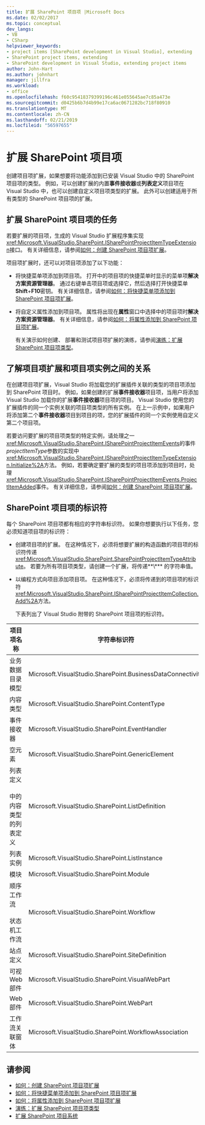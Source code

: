 ```yaml
---
title: 扩展 SharePoint 项目项 |Microsoft Docs
ms.date: 02/02/2017
ms.topic: conceptual
dev_langs:
- VB
- CSharp
helpviewer_keywords:
- project items [SharePoint development in Visual Studio], extending
- SharePoint project items, extending
- SharePoint development in Visual Studio, extending project items
author: John-Hart
ms.author: johnhart
manager: jillfra
ms.workload:
- office
ms.openlocfilehash: f60c95418379399196c461e055645ae7c85a473e
ms.sourcegitcommit: d0425b6b7d4b99e17ca6ac0671282bc718f80910
ms.translationtype: MT
ms.contentlocale: zh-CN
ms.lasthandoff: 02/21/2019
ms.locfileid: "56597655"
---
```

# <a name="extend-sharepoint-project-items"></a>扩展 SharePoint 项目项
  创建项目项扩展，如果想要将功能添加到已安装 Visual Studio 中的 SharePoint 项目项的类型。 例如，可以创建扩展的内置**事件接收器**或**列表定义**项目项在 Visual Studio 中，也可以创建自定义项目项类型的扩展。 此外可以创建适用于所有类型的 SharePoint 项目项的扩展。

## <a name="tasks-for-extending-sharepoint-project-items"></a>扩展 SharePoint 项目项的任务
 若要扩展的项目项，生成的 Visual Studio 扩展程序集实现<xref:Microsoft.VisualStudio.SharePoint.ISharePointProjectItemTypeExtension>接口。 有关详细信息，请参阅[如何：创建 SharePoint 项目项扩展](../sharepoint/how-to-create-a-sharepoint-project-item-extension.md)。

 项目项扩展时，还可以对项目项添加了以下功能：

- 将快捷菜单项添加到项目项。 打开中的项目项的快捷菜单时显示的菜单项**解决方案资源管理器**。 通过右键单击项目项或选择它，然后选择打开快捷菜单**Shift**+**F10**密钥。 有关详细信息，请参阅[如何：将快捷菜单项添加到 SharePoint 项目项扩展](../sharepoint/how-to-add-a-shortcut-menu-item-to-a-sharepoint-project-item-extension.md)。

- 将自定义属性添加到项目项。 属性将出现在**属性**窗口中选择中的项目项时**解决方案资源管理器**。 有关详细信息，请参阅[如何：将属性添加到 SharePoint 项目项扩展](../sharepoint/how-to-add-a-property-to-a-sharepoint-project-item-extension.md)。

  有关演示如何创建、 部署和测试项目项扩展的演练，请参阅[演练：扩展 SharePoint 项目项类型](../sharepoint/walkthrough-extending-a-sharepoint-project-item-type.md)。

## <a name="understand-the-relationship-between-project-item-extensions-and-project-item-instances"></a>了解项目项扩展和项目项实例之间的关系
 在创建项目项扩展，Visual Studio 将加载您的扩展插件关联的类型的项目项添加到 SharePoint 项目时。 例如，如果创建的扩展**事件接收器**项目项，当用户将添加 Visual Studio 加载你的扩展**事件接收器**项目项的项目。 Visual Studio 使用您的扩展插件的同一个实例关联的项目项类型的所有实例。 在上一示例中，如果用户将添加第二个**事件接收器**项目到项目的项，您的扩展插件的同一个实例使用自定义第二个项目项。

 若要访问要扩展的项目项类型的特定实例，请处理之一<xref:Microsoft.VisualStudio.SharePoint.ISharePointProjectItemEvents>的事件*projectItemType*参数的实现中<xref:Microsoft.VisualStudio.SharePoint.ISharePointProjectItemTypeExtension.Initialize%2A>方法。 例如，若要确定要扩展的类型的项目项添加到项目时，处理<xref:Microsoft.VisualStudio.SharePoint.ISharePointProjectItemEvents.ProjectItemAdded>事件。 有关详细信息，请参阅[如何：创建 SharePoint 项目项扩展](../sharepoint/how-to-create-a-sharepoint-project-item-extension.md)。

## <a name="identifiers-for-sharepoint-project-items"></a>SharePoint 项目项的标识符
 每个 SharePoint 项目项都有相应的字符串标识符。 如果你想要执行以下任务，您必须知道项目项的标识符：

- 创建项目项的扩展。 在这种情况下，必须将想要扩展的构造函数的项目项的标识符传递<xref:Microsoft.VisualStudio.SharePoint.SharePointProjectItemTypeAttribute>。 若要为所有项目项类型，请创建一个扩展，将传递**\\*** 的字符串值。

- 以编程方式向项目添加项目项。 在这种情况下，必须将传递到的项目项的标识符<xref:Microsoft.VisualStudio.SharePoint.ISharePointProjectItemCollection.Add%2A>方法。

  下表列出了 Visual Studio 附带的 SharePoint 项目项的标识符。

|项目项名称|字符串标识符|
|-----------------------|-----------------------|
|业务数据目录模型|Microsoft.VisualStudio.SharePoint.BusinessDataConnectivity|
|内容类型|Microsoft.VisualStudio.SharePoint.ContentType|
|事件接收器|Microsoft.VisualStudio.SharePoint.EventHandler|
|空元素|Microsoft.VisualStudio.SharePoint.GenericElement|
|列表定义<br /><br /> 中的内容类型的列表定义|Microsoft.VisualStudio.SharePoint.ListDefinition|
|列表实例|Microsoft.VisualStudio.SharePoint.ListInstance|
|模块|Microsoft.VisualStudio.SharePoint.Module|
|顺序工作流<br /><br /> 状态机工作流|Microsoft.VisualStudio.SharePoint.Workflow|
|站点定义|Microsoft.VisualStudio.SharePoint.SiteDefinition|
|可视 Web 部件|Microsoft.VisualStudio.SharePoint.VisualWebPart|
|Web 部件|Microsoft.VisualStudio.SharePoint.WebPart|
|工作流关联窗体|Microsoft.VisualStudio.SharePoint.WorkflowAssociation|

## <a name="see-also"></a>请参阅
- [如何：创建 SharePoint 项目项扩展](../sharepoint/how-to-create-a-sharepoint-project-item-extension.md)
- [如何：将快捷菜单项添加到 SharePoint 项目项扩展](../sharepoint/how-to-add-a-shortcut-menu-item-to-a-sharepoint-project-item-extension.md)
- [如何：将属性添加到 SharePoint 项目项扩展](../sharepoint/how-to-add-a-property-to-a-sharepoint-project-item-extension.md)
- [演练：扩展 SharePoint 项目项类型](../sharepoint/walkthrough-extending-a-sharepoint-project-item-type.md)
- [扩展 SharePoint 项目系统](../sharepoint/extending-the-sharepoint-project-system.md)

